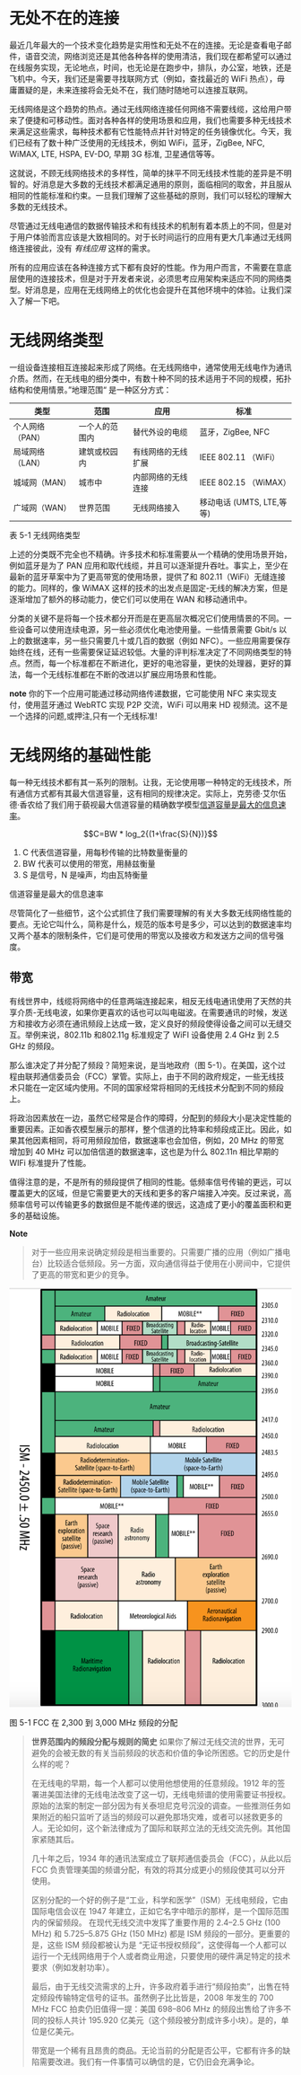 # 无处不在的连接
最近几年最大的一个技术变化趋势是实用性和无处不在的连接。无论是查看电子邮件，语音交流，网络浏览还是其他各种各样的使用清洁，我们现在都希望可以通过在线服务实现，无论地点，时间，也无论是在跑步中，排队，办公室，地铁，还是飞机中。今天，我们还是需要寻找联网方式（例如，查找最近的 WiFi 热点），毋庸置疑的是，未来连接将会无处不在，我们随时随地可以连接互联网。

无线网络是这个趋势的热点。通过无线网络连接任何网络不需要线缆，这给用户带来了便捷和可移动性。面对各种各样的使用场景和应用，我们也需要多种无线技术来满足这些需求，每种技术都有它性能特点并针对特定的任务镜像优化。今天，我们已经有了数十种广泛使用的无线技术，例如 WiFi，蓝牙，ZigBee, NFC, WiMAX, LTE, HSPA, EV-DO, 早期 3G 标准, 卫星通信等等。

这就说，不顾无线网络技术的多样性，简单的抹平不同无线技术性能的差异是不明智的。好消息是大多数的无线技术都满足通用的原则，面临相同的取舍，并且服从相同的性能标准和约束。一旦我们理解了这些基础的原则，我们可以轻松的理解大多数的无线技术。

尽管通过无线电通信的数据传输技术和有线技术的机制有着本质上的不同，但是对于用户体验而言应该是大致相同的。对于长时间运行的应用有更大几率通过无线网络连接彼此，没有 *有线应用* 这样的需求。

所有的应用应该在各种连接方式下都有良好的性能。作为用户而言，不需要在意底层使用的连接技术，但是对于开发者来说，必须思考应用架构来适应不同的网络类型。好消息是，应用在无线网络上的优化也会提升在其他环境中的体验。让我们深入了解一下吧。

# 无线网络类型
一组设备连接相互连接起来形成了网络。在无线网络中，通常使用无线电作为通讯介质。然而，在无线电的细分类中，有数十种不同的技术适用于不同的规模，拓扑结构和使用情景。”地理范围“ 是一种区分方式：

|类型|范围|应用|标准|
|----|----|-------|--------|
|个人网络（PAN）|一个人的范围内|替代外设的电缆|蓝牙，ZigBee, NFC|
|局域网络（LAN）|建筑或校园内|有线网络的无线扩展|IEEE 802.11 （WiFi）|
|城域网（MAN）|城市中|内部网络的无线连接|IEEE 802.15 （WiMAX）|
|广域网（WAN）|世界范围|无线网络接入|移动电话 (UMTS, LTE,等等)|

表 5-1 无线网络类型

上述的分类既不完全也不精确。许多技术和标准需要从一个精确的使用场景开始，例如蓝牙是为了 PAN 应用和取代线缆，并且可以逐渐提升吞吐。事实上，至少在最新的蓝牙草案中为了更高带宽的使用场景，提供了和 802.11（WiFi）无缝连接的能力。同样的，像 WiMAX 这样的技术的出发点是固定-无线的解决方案，但是逐渐增加了额外的移动能力，使它们可以使用在 WAN 和移动通讯中。

分类的关键不是将每一个技术都分开而是在更高层次概况它们使用情景的不同。一些设备可以使用连续电源，另一些必须优化电池使用量。一些情景需要 Gbit/s 以上的数据速率，另一些只需要几十或几百的数据（例如 NFC）。一些应用需要保存始终在线，还有一些需要保证延迟较低。大量的评判标准决定了不同网络类型的特点。然而，每一个标准都在不断进化，更好的电池容量，更快的处理器，更好的算法，每一个无线标准都在不断的改进以扩展应用场景和性能。

**note**
你的下一个应用可能通过移动网络传递数据，它可能使用 NFC 来实现支付，使用蓝牙通过 WebRTC 实现 P2P 交流，WiFi 可以用来 HD 视频流。这不是一个选择的问题,或押注,只有一个无线标准!

# 无线网络的基础性能
每一种无线技术都有其一系列的限制。让我，无论使用哪一种特定的无线技术，所有通信方式都有其最大信道容量，这有相同的规律决定。实际上，克劳德·艾尔伍德·香农给了我们用于藐视最大信道容量的精确数学模型[信道容量是最大的信息速率](https://hpbn.co/introduction-to-wireless-networks/#channel-speed)。

$$C=BW * log_2{(1+\frac{S}{N})}$$
1. C 代表信道容量，用每秒传输的比特数量衡量的
2. BW 代表可以使用的带宽，用赫兹衡量
3. S 是信号，N 是噪声，均由瓦特衡量

信道容量是最大的信息速率

尽管简化了一些细节，这个公式抓住了我们需要理解的有关大多数无线网络性能的要点。无论它叫什么，简称是什么，规范的版本号是多少，可以达到的数据速率均又两个基本的限制条件，它们是可使用的带宽以及接收方和发送方之间的信号强度。

## 带宽
有线世界中，线缆将网络中的任意两端连接起来，相反无线电通讯使用了天然的共享介质-无线电波，如果你更喜欢的话也可以叫电磁波。在需要通讯的时候，发送方和接收方必须在通讯频段上达成一致，定义良好的频段使得设备之间可以无缝交互。举例来说，802.11b 和802.11g 标准规定了 WiFI 设备使用 2.4 GHz 到 2.5 GHz 的频段。

那么谁决定了并分配了频段？简短来说，是当地政府（图 5-1）。在美国，这个过程由联邦通信委员会（FCC）掌管。实际上，由于不同的政府规定，一些无线技术只能在一定区域内使用。不同的国家经常将相同的无线技术分配到不同的频段上。

将政治因素放在一边，虽然它经常是合作的障碍，分配到的频段大小是决定性能的重要因素。正如香农模型展示的那样，整个信道的比特率和频段成正比。因此，如果其他因素相同，将可用频段加倍，数据速率也会加倍，例如，20 MHz 的带宽增加到 40 MHz 可以加倍信道的数据速率，这也是为什么 802.11n 相比早期的 WIFi 标准提升了性能。

值得注意的是，不是所有的频段提供了相同的性能。低频率信号传输的更远，可以覆盖更大的区域，但是它需要更大的天线和更多的客户端接入冲突。反过来说，高频率信号可以传输更多的数据但是不能传递的很远，这造成了更小的覆盖面积和更多的基础设施。

**Note**
> 对于一些应用来说确定频段是相当重要的。只需要广播的应用（例如广播电台）比较适合低频段。另一方面，双向通信得益于使用在小房间中，它提供了更高的带宽和更少的竞争。

![5-1](assets/2017-05-09-23-01-09.png)

图 5-1 FCC 在 2,300 到 3,000 MHz 频段的分配

> **世界范围内的频段分配与规则的简史**
> 如果你了解过无线交流的世界，无可避免的会被无数的有关当前频段的状态和价值的争论所困惑。它的历史是什么样的呢？
>
> 在无线电的早期，每一个人都可以使用他想使用的任意频段。1912 年的签署进美国法律的无线电法改变了这一切，无线电频谱的使用需要证书授权。原始的法案的制定一部分因为有关泰坦尼克号沉没的调查。一些推测任务如果附近的船只监听了适当的频段可以避免那场灾难，或者可以拯救更多的人。无论如何，这个新法律成为了国际和联邦立法的无线交流先例。其他国家紧随其后。
>
> 几十年之后，1934 年的通讯法案成立了联邦通信委员会（FCC），从此以后 FCC 负责管理美国的频谱分配，有效的将其分成更小的频段使其可以分开使用。
>
> 区别分配的一个好的例子是“工业，科学和医学”（ISM）无线电频段，它由国际电信会议在 1947 年建立，正如它名字中暗示的那样，是一个国际范围内的保留频段。 在现代无线交流中发挥了重要作用的 2.4–2.5 GHz (100 MHz) 和 5.725–5.875 GHz (150 MHz) 都是 ISM 频段的一部分。更重要的是，这些 ISM 频段都被认为是 “无证书授权频段”，这使得每一个人都可以运行一个无线网络用于个人或者商业用途，只要使用的硬件满足特定的技术要求（例如发射功率）。
>
> 最后，由于无线交流需求的上升，许多政府着手进行“频段拍卖”，出售在特定频段传输特定信号的证书。虽然例子比比皆是，2008 年发生的 700 MHz FCC 拍卖仍旧值得一提：美国 698–806 MHz 的频段出售给了许多不同的投标人共计 195.920 亿美元（这个频段被分割成许多小块）。是的，单位是亿美元。
>
> 带宽是一个稀有且昂贵的商品。无论当前的分配是否公平，它都有许多的缺陷需要改进。我们有一件事情可以确信的是，它仍旧会充满争论。

